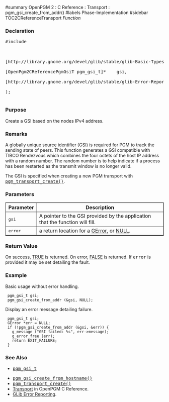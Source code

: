 ﻿#summary OpenPGM 2 : C Reference : Transport : pgm\_gsi\_create\_from\_addr()
#labels Phase-Implementation
#sidebar TOC2CReferenceTransport
_Function_
### Declaration ###
<pre>
#include <pgm/pgm.h><br>
<br>
[http://library.gnome.org/devel/glib/stable/glib-Basic-Types.html#gboolean gboolean] *pgm_gsi_create_from_addr* (<br>
[OpenPgm2CReferencePgmGsiT pgm_gsi_t]*    gsi,<br>
[http://library.gnome.org/devel/glib/stable/glib-Error-Reporting.html#GError GError]**     error<br>
);<br>
</pre>

### Purpose ###
Create a GSI based on the nodes IPv4 address.

### Remarks ###
A globally unique source identifier (GSI) is required for PGM to track the sending state of peers.  This function generates a GSI compatible with TIBCO Rendezvous which combines the four octets of the host IP address with a random number.  The random number is to help indicate if a process has been restarted as the transmit window is no longer valid.

The GSI is specified when creating a new PGM transport with <tt><a href='OpenPgm2CReferencePgmTransportCreate.md'>pgm_transport_create()</a></tt>.

### Parameters ###

<table cellpadding='5' border='1' cellspacing='0'>
<tr>
<th>Parameter</th>
<th>Description</th>
</tr>
<tr>
<td><tt>gsi</tt></td>
<td>A pointer to the GSI provided by the application that the function will fill.</td>
</tr><tr>
<td><tt>error</tt></td>
<td>a return location for a <a href='http://library.gnome.org/devel/glib/stable/glib-Error-Reporting.html#GError'>GError</a>, or <a href='http://library.gnome.org/devel/glib/stable/glib-Standard-Macros.html#NULL--CAPS'>NULL</a>.</td>
</tr>
</table>

### Return Value ###
On success, [TRUE](http://library.gnome.org/devel/glib/stable/glib-Standard-Macros.html#TRUE--CAPS) is returned.  On error, [FALSE](http://library.gnome.org/devel/glib/stable/glib-Standard-Macros.html#FALSE--CAPS) is returned.  If <tt>error</tt> is provided it may be set detailing the fault.

### Example ###
Basic usage without error handling.

```
 pgm_gsi_t gsi;
 pgm_gsi_create_from_addr (&gsi, NULL);
```

Display an error message detailing failure.

```
 pgm_gsi_t gsi;
 GError *err = NULL;
 if (!pgm_gsi_create_from_addr (&gsi, &err)) {
   g_message ("GSI failed: %s", err->message);
   g_error_free (err);
   return EXIT_FAILURE;
 }
```

### See Also ###
  * <tt><a href='OpenPgm2CReferencePgmGsiT.md'>pgm_gsi_t</a></tt><br>
<ul><li><tt><a href='OpenPgm2CReferencePgmGsiCreateFromHostname.md'>pgm_gsi_create_from_hostname()</a></tt><br>
</li><li><tt><a href='OpenPgm2CReferencePgmTransportCreate.md'>pgm_transport_create()</a></tt><br>
</li><li><a href='OpenPgm2CReferenceTransport.md'>Transport</a> in OpenPGM C Reference.<br>
</li><li><a href='http://library.gnome.org/devel/glib/stable/glib-Error-Reporting.html'>GLib Error Reporting</a>.